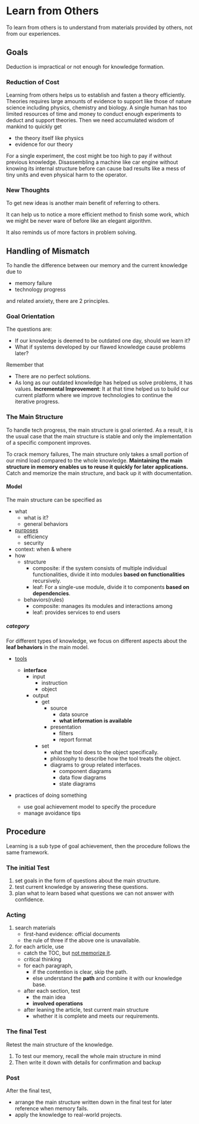 # Learn from Others

To learn from others is to understand from materials provided by others, not from our experiences.

## Goals

Deduction is impractical or not enough for knowledge formation.

### Reduction of Cost

Learning from others helps us to establish and fasten a theory efficiently. Theories requires
large amounts of evidence to support like those of nature science including physics, chemistry and biology. A single human has too limited resources of time and money to conduct enough experiments to deduct and support theories. Then we need accumulated wisdom of mankind to quickly get
	
- the theory itself like physics
- evidence for our theory   

For a single experiment, the cost might be too high to pay if without previous knowledge. Disassembling a machine like car engine without knowing its internal structure before can cause bad results like a mess of tiny units and even physical harm to the operator.

### New Thoughts

To get new ideas is another main benefit of referring to others. 

It can help us to notice a more efficient method to finish some work, which we might be never ware of before like an elegant algorithm.

It also reminds us of more factors in problem solving.

## Handling of Mismatch

To handle the difference between our memory and the current knowledge due to

- memory failure
- technology progress

and related anxiety, there are 2 principles.

### Goal Orientation

The questions are: 
- If our knowledge is deemed to be outdated one day, should we learn it?
- What if systems developed by our flawed knowledge cause problems later?

Remember that
- There are no perfect solutions.
- As long as our outdated knowledge has helped us solve problems, it has values. **Incremental Improvement**: It at that time helped us to build our current platform where we improve technologies to continue the iterative progress.

### The Main Structure

To handle tech progress, the main structure is goal oriented. As a result, it is the usual case that the main structure is stable and only the implementation of a specific component improves.

To crack memory failures, The main structure only takes a small portion of our mind load compared to the whole knowledge. **Maintaining the main structure in memory enables us to reuse it quickly for later applications.** Catch and memorize the main structure, and back up it with documentation.

#### Model

The main structure can be specified as

- what
	- what is it?
	- general behaviors
- [purposes](./thoughts/Purposes.md)
	- efficiency
	- security
- context: when & where
- how
	- structure
		- composite: if the system consists of multiple individual functionalities, divide it into modules **based on functionalities** recursively.
		- leaf: For a single-use module, divide it to components **based on dependencies**.
	- behaviors(rules)
		- composite: manages its modules and interactions among
		- leaf: provides services to end users
 

##### category

For different types of knowledge, we focus on different aspects about the **leaf behaviors** in the main model.

- [tools](./models/tool.md#tool)
	- **interface**
		- input
			- instruction
			- object
		- output
			- get
				- source
					- data source
					- **what information is available**
				- presentation
					- filters
					- report format
			- set 
				- what the tool does to the object specifically.
				- philosophy to describe how the tool treats the object.
				- diagrams to group related interfaces.
					- component diagrams
					- data flow diagrams 
					- state diagrams

- practices of doing something
	- use goal achievement model to specify the procedure
	- manage avoidance tips  

## Procedure

Learning is a sub type of goal achievement, then the procedure follows the same framework.

### The initial Test
	
1. set goals in the form of questions about the main structure.
2. test current knowledge by answering these questions.
3. plan what to learn based what questions we can not answer with confidence.

### Acting

1. search materials
	- first-hand evidence: official documents
	- the rule of three if the above one is unavailable.
2. for each article, use
	- catch the TOC, but [not memorize it](./thoughts/Handling_book_TOC.md).
	- critical thinking
	- for each paragraph, 
		- if the contention is clear, skip the path.
		- else understand the **path** and combine it with our knowledge base.
	- after each section, test
		- the main idea
		- **involved operations**
	- after leaning the article, test current main structure
		- whether it is complete and meets our requirements.

### The final Test
	
Retest the main structure of the knowledge.

1. To test our memory, recall the whole main structure in mind
2. Then write it down with details for confirmation and backup 

### Post

After the final test,

- arrange the main structure written down in the final test for later reference when memory fails. 
- apply the knowledge to real-world projects.
